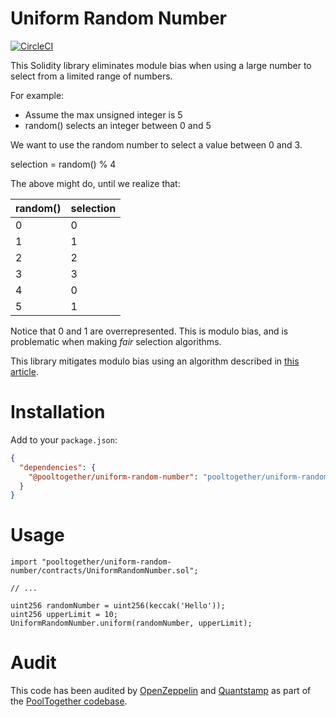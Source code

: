 # Uniform Random Number

[![CircleCI](https://circleci.com/gh/pooltogether/uniform-random-number.svg?style=svg)](https://circleci.com/gh/pooltogether/uniform-random-number)

This Solidity library eliminates module bias when using a large number to select from a limited range of numbers.

For example:

- Assume the max unsigned integer is 5
- random() selects an integer between 0 and 5

We want to use the random number to select a value between 0 and 3.

selection = random() % 4

The above might do, until we realize that:

| random() | selection |
| ---------| --------- |
| 0 | 0 |
| 1 | 1 |
| 2 | 2 |
| 3 | 3 |
| 4 | 0 |
| 5 | 1 |

Notice that 0 and 1 are overrepresented.  This is modulo bias, and is problematic when making *fair* selection algorithms.

This library mitigates modulo bias using an algorithm described in [this article](https://medium.com/hownetworks/dont-waste-cycles-with-modulo-bias-35b6fdafcf94).

# Installation

Add to your `package.json`:

```json
{
  "dependencies": {
    "@pooltogether/uniform-random-number": "pooltogether/uniform-random-number#master"
  }
}
```

# Usage

```solidity
import "pooltogether/uniform-random-number/contracts/UniformRandomNumber.sol";

// ...

uint256 randomNumber = uint256(keccak('Hello'));
uint256 upperLimit = 10;
UniformRandomNumber.uniform(randomNumber, upperLimit);
```

# Audit

This code has been audited by [OpenZeppelin](https://openzeppelin.com/) and [Quantstamp](https://quantstamp.com/) as part of the [PoolTogether codebase](https://github.com/pooltogether/pooltogether-contracts).